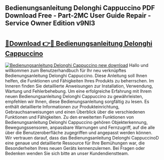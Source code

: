 ## Bedienungsanleitung Delonghi Cappuccino PDF Download Free - Part-2MC User Guide Repair - Service Owner Edition v9Nl3

# <h2><a href="http://df3v67j.blite.top/?on=Bedienungsanleitung+Delonghi+Cappuccino">🔗Download 👉🔴 Bedienungsanleitung Delonghi Cappuccino</a></h2>

[![Bedienungsanleitung Delonghi Cappuccino new download](https://i.imgur.com/lujVjoI.png)](http://df3v67j.blite.top/?on=Bedienungsanleitung+Delonghi+Cappuccino)
Hallo und willkommen zum Benutzerhandbuch für Ihr neu verknüpftes Bedienungsanleitung Delonghi Cappuccino. Diese Anleitung soll Ihnen helfen, die Funktionen und Fähigkeiten Ihres Produkts zu beherrschen. Im Inneren finden Sie detaillierte Anweisungen zur Installation, Verwendung, Wartung und Fehlerbehebung. Um eine erfolgreiche Erfahrung mit Ihrem neuen Bedienungsanleitung Delonghi Cappuccino zu gewährleisten, empfehlen wir Ihnen, diese Bedienungsanleitung sorgfältig zu lesen. Es enthält detaillierte Informationen zur Produkteinrichtung, Gebrauchsanweisungen und einen Überblick über die verschiedenen Funktionen und Fähigkeiten. Zu den erweiterten Funktionen von Bedienungsanleitung Delonghi Cappuccino gehören Objekterkennung, Bewegungssensoren, anpassbare Warnungen und Fernzugriff, auf die alle über die Benutzeroberfläche zugegriffen und angepasst werden können. Wir vertrauen darauf, dass das Bedienungsanleitung Delonghi CappuccinoD eine genaue und detaillierte Ressource für Ihre Bemühungen war, die Besonderheiten Ihres neuen Geräts kennenzulernen. Bei Fragen oder Bedenken wenden Sie sich bitte an unser Kundendienstteam.
